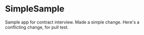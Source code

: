 # SimpleSample
Sample app for contract interview.  Made a simple change. 
Here's a conflicting change, for pull test. 

